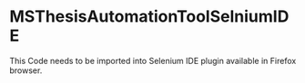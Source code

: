 # MSThesisAutomationToolSelniumIDE

This Code needs to be imported into Selenium IDE plugin available in Firefox browser.
